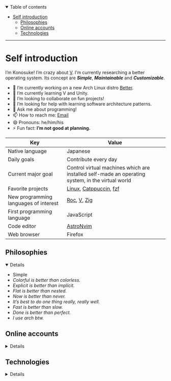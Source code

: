 <!--
**sakkke/sakkke** is a ✨ _special_ ✨ repository because its `README.md` (this file) appears on your GitHub profile.

Here are some ideas to get you started:

- 🔭 I’m currently working on ...
- 🌱 I’m currently learning ...
- 👯 I’m looking to collaborate on ...
- 🤔 I’m looking for help with ...
- 💬 Ask me about ...
- 📫 How to reach me: ...
- 😄 Pronouns: ...
- ⚡ Fun fact: ...
-->

<details open><summary>Table of contents</summary>

- [Self introduction](#self-introduction)
  - [Philosophies](#philosophies)
  - [Online accounts](#online-accounts)
  - [Technologies](#technologies)

</details>

***

# Self introduction

I’m Konosuke!
I’m crazy about [V](https://github.com/vlang/v).
I’m currently researching a better operating system.
Its concept are ***Simple***, ***Maintainable*** and ***Customizable***.

- 🔭 I’m currently working on a new Arch Linux distro [Better](https://github.com/sakkke/better).
- 🌱 I’m currently learning V and Unity.
- 👯 I’m looking to collaborate on fun projects!
- 🤔 I’m looking for help with learning software architecture patterns.
- 💬 Ask me about programming!
- 📫 How to reach me: [Email](mailto:w32w64@gmail.com)
- 😄 Pronouns: he/him/his
- ⚡ Fun fact: **I’m not good at planning.**

Key | Value
-|-
Native language | Japanese
Daily goals | Contribute every day
Current major goal | Control virtual machines which are installed self-made an operating system, in the virtual world
Favorite projects | [Linux](https://github.com/torvalds/linux), [Catppuccin](https://github.com/catppuccin/catppuccin), [fzf](https://github.com/junegunn/fzf)
New programming languages of interest | [Roc](https://github.com/roc-lang/roc), [V](https://github.com/vlang/v), [Zig](https://github.com/ziglang/zig)
First programming language | JavaScript
Code editor | [AstroNvim](https://github.com/AstroNvim/AstroNvim)
Web browser | Firefox

## Philosophies

<details open>

- Simple
- *Colorful is better than colorless.*
- *Explicit is better than implicit.*
- *Flat is better than nested.*
- *Now is better than never.*
- *It’s best to do one thing really, really well.*
- *Fast is better than slow.*
- *Done is better than perfect.*
- *I use arch btw.*

</details>

## Online accounts

<details>

- [CodePen](https://codepen.io/sakkke)
- [Facebook](https://www.facebook.com/profile.php?id=100080298587283)
- [GitHub](https://github.com/sakkke)
- [Instagram](https://www.instagram.com/sakkke_dev/)
- [Linkedin](https://www.linkedin.com/in/konosuke-sakai-64918b253/)
- [Spotify](https://open.spotify.com/user/lgembq0v6w8uuug3ynkh6et1f)
- [Stack Overflow](https://stackoverflow.com/users/18221444/sakkke)
- [Twitter](https://twitter.com/SakkkeDev)
- [Unix & Linux](https://unix.stackexchange.com/users/514537/sakkke)
- [YouTube](https://www.youtube.com/channel/UCoaGuNQt8M_6cPyI75K8GJw)
- [Zenn](https://zenn.dev/sakkke)

</details>

## Technologies

<details>

Note that if you are in a web browser, let’s try a key binding `Ctrl` `F` to search!

- Arduino
- Bash
- C
- C#
- C++
- CSS
- Docker
- HTML
- JSON
- JavaScript
- Lua
- Make
- Python
- TOML
- TypeScript
- Vue
- XML
- YAML
- Zsh
- Svelte
- Vim
- AsciiDoc
- LaTeX
- Markdown
- reStructuredText
- V
- React
- Tailwind CSS
- Next.js
- Nuxt
- Astro
- Alpine Linux
- Android
- Arch Linux
- Linux
- Pop!_OS
- Raspberry Pi
- Ubuntu
- WSL
- WSL 2
- Windows
- Windows 10
- Windows 11
- macOS
- Chrome OS
- Debian
- CircleCI
- Codecov
- Netlify
- Vercel
- GitHub Actions
- GitHub Pages
- Git
- GitHub
- EditorConfig
- Vite
- Git LFS
- Unity
- Inkscape
- Microsoft Excel
- Microsoft Word
- Microsoft PowerPoint
- Adobe Photoshop
- Adobe Illustrator
- Adobe Premiere Pro
- Bitwarden
- PyPI
- npm
- Homebrew
- VPM
- GitHub Packages
- Neovim
- Visual Studio Code
- VSCodium
- Supabase
- VirtualBox
- Gitpod
- PostgreSQL
- Firefox
- Google Chrome
- PowerShell
- Nushell
- fish shell
- Deno
- Node.js

</details>
